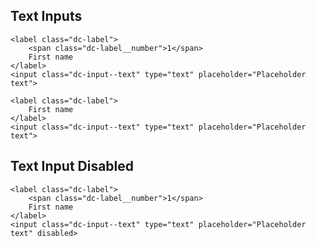 ## Text Inputs

```html|span-3
<label class="dc-label">
	<span class="dc-label__number">1</span>
	First name
</label>
<input class="dc-input--text" type="text" placeholder="Placeholder text">
```

```html|span-3
<label class="dc-label">
	First name
</label>
<input class="dc-input--text" type="text" placeholder="Placeholder text">
```

## Text Input Disabled

```html|span-3
<label class="dc-label">
	<span class="dc-label__number">1</span>
	First name
</label>
<input class="dc-input--text" type="text" placeholder="Placeholder text" disabled>
```